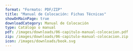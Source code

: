 ```yaml
---
format: "Formato: PDF/ZIP"
title: "Manual de Colocación: Fichas Técnicas"
showOnMainPage: true
downloadCategory: Manual de Colocación
type: Catálogo o manual
pdf: /images/downloads/06-capitulo-manual-colocacion.pdf
zip: /images/downloads/06-capitulo-manual-colocacion.zip
icon: /images/downloads/book.svg
---
```

